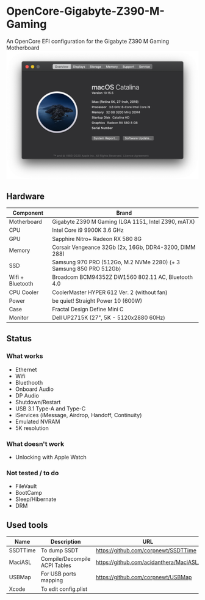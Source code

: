 # OpenCore-Gigabyte-Z390-M-Gaming
An OpenCore EFI configuration for the Gigabyte Z390 M Gaming Motherboard
![info](./overview.png)
## Hardware
Component | Brand
-|-
Motherboard | Gigabyte Z390 M Gaming (LGA 1151, Intel Z390, mATX) 
CPU | Intel Core i9 9900K 3.6 GHz
GPU | Sapphire Nitro+ Radeon RX 580 8G
Memory | Corsair Vengeance 32Gb (2x, 16Gb, DDR4-3200, DIMM 288) 
SSD | Samsung 970 PRO (512Go, M.2 NVMe 2280) (+ 3 Samsung 850 PRO 512Gb)
Wifi + Bluetooth | Broadcom BCM94352Z DW1560 802.11 AC, Bluetooth 4.0
CPU Cooler | CoolerMaster HYPER 612 Ver. 2 (without fan)
Power | be quiet! Straight Power 10 (600W)
Case | Fractal Design Define Mini C
Monitor | Dell UP2715K (27", 5K - 5120x2880 60Hz)


## Status

### What works
- Ethernet
- Wifi
- Bluethooth
- Onboard Audio
- DP Audio
- Shutdown/Restart
- USB 3.1 Type-A and Type-C
- iServices (iMessage, Airdrop, Handoff, Continuity)
- Emulated NVRAM
- 5K resolution

### What doesn't work
- Unlocking with Apple Watch

### Not tested / to do
- FileVault
- BootCamp
- Sleep/Hibernate
- DRM


## Used tools
Name | Description | URL
-|-|-
SSDTTime | To dump SSDT | https://github.com/corpnewt/SSDTTime
MaciASL | Compile/Decompile ACPI Tables | https://github.com/acidanthera/MaciASL/
USBMap | For USB ports mapping | https://github.com/corpnewt/USBMap
Xcode | To edit config.plist |
